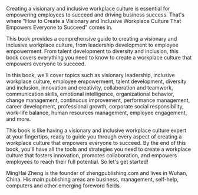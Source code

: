 
Creating a visionary and inclusive workplace culture is essential for empowering employees to succeed and driving business success. That's where "How to Create a Visionary and Inclusive Workplace Culture That Empowers Everyone to Succeed" comes in.

This book provides a comprehensive guide to creating a visionary and inclusive workplace culture, from leadership development to employee empowerment. From talent development to diversity and inclusion, this book covers everything you need to know to create a workplace culture that empowers everyone to succeed.

In this book, we'll cover topics such as visionary leadership, inclusive workplace culture, employee empowerment, talent development, diversity and inclusion, innovation and creativity, collaboration and teamwork, communication skills, emotional intelligence, organizational behavior, change management, continuous improvement, performance management, career development, professional growth, corporate social responsibility, work-life balance, human resources management, employee engagement, and more.

This book is like having a visionary and inclusive workplace culture expert at your fingertips, ready to guide you through every aspect of creating a workplace culture that empowers everyone to succeed. By the end of this book, you'll have all the tools and strategies you need to create a workplace culture that fosters innovation, promotes collaboration, and empowers employees to reach their full potential. So let's get started!

MingHai Zheng is the founder of zhengpublishing.com and lives in Wuhan, China. His main publishing areas are business, management, self-help, computers and other emerging foreword fields.
